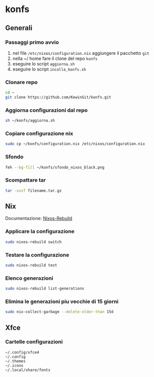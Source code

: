 # konfs

## Generali

### Passaggi primo avvio

1. nel file `/etc/nixos/configuration.nix` aggiungere il pacchetto `git`
2. nella ~/ home fare il clone del repo `konfs`
3. eseguire lo script `aggiorna.sh`
4. eseguire lo script `incolla_konfs.sh`

### Clonare repo
``` bash
cd ~
git clone https://github.com/KewinGit/konfs.git
```

### Aggiorna configurazioni dal repo
``` bash
sh ~/konfs/aggiorna.sh
```

### Copiare configurazione nix
``` bash
sudo cp ~/konfs/configuration.nix /etc/nixos/configuration.nix
```

### Sfondo
``` bash
feh --bg-fill ~/konfs/sfondo_nixos_black.png
```

### Scompattare tar
``` bash
tar -xvzf filename.tar.gz
```

## Nix
Documentazione: [Nixos-Rebuild](https://nixos.wiki/wiki/Nixos-rebuild)

### Applicare la configurazione
``` bash
sudo nixos-rebuild switch
```

### Testare la configurazione
``` bash
sudo nixos-rebuild test
```

### Elenco generazioni
``` bash
sudo nixos-rebuild list-generations
```

### Elimina le generazioni piu vecchie di 15 giorni
``` bash
sudo nix-collect-garbage --delete-older-than 15d
```

## Xfce

### Cartelle configurazioni
```
~/.config/xfce4
~/.config
~/.themes
~/.icons
~/.local/share/fonts
```
